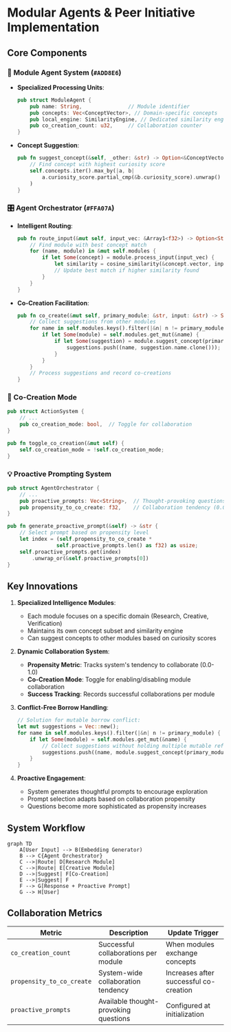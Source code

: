 # Modular Agents & Peer Initiative Implementation

## Core Components

### 🤖 Module Agent System (`#ADD8E6`)
- **Specialized Processing Units**:
  ```rust
  pub struct ModuleAgent {
      pub name: String,               // Module identifier
      pub concepts: Vec<ConceptVector>, // Domain-specific concepts
      pub local_engine: SimilarityEngine, // Dedicated similarity engine
      pub co_creation_count: u32,     // Collaboration counter
  }
  ```
- **Concept Suggestion**:
  ```rust
  pub fn suggest_concept(&self, _other: &str) -> Option<&ConceptVector> {
      // Find concept with highest curiosity score
      self.concepts.iter().max_by(|a, b|
          a.curiosity_score.partial_cmp(&b.curiosity_score).unwrap()
      )
  }
  ```

### 🎛️ Agent Orchestrator (`#FFA07A`)
- **Intelligent Routing**:
  ```rust
  pub fn route_input(&mut self, input_vec: &Array1<f32>) -> Option<String> {
      // Find module with best concept match
      for (name, module) in &mut self.modules {
          if let Some(concept) = module.process_input(input_vec) {
              let similarity = cosine_similarity(&concept.vector, input_vec);
              // Update best match if higher similarity found
          }
      }
  }
  ```
- **Co-Creation Facilitation**:
  ```rust
  pub fn co_create(&mut self, primary_module: &str, input: &str) -> String {
      // Collect suggestions from other modules
      for name in self.modules.keys().filter(|&n| n != primary_module) {
          if let Some(module) = self.modules.get_mut(&name) {
              if let Some(suggestion) = module.suggest_concept(primary_module) {
                  suggestions.push((name, suggestion.name.clone()));
              }
          }
      }
      // Process suggestions and record co-creations
  }
  ```

### 🤝 Co-Creation Mode
```rust
pub struct ActionSystem {
    // ...
    pub co_creation_mode: bool,  // Toggle for collaboration
}

pub fn toggle_co_creation(&mut self) {
    self.co_creation_mode = !self.co_creation_mode;
}
```

### 💡 Proactive Prompting System
```rust
pub struct AgentOrchestrator {
    // ...
    pub proactive_prompts: Vec<String>,  // Thought-provoking questions
    pub propensity_to_co_create: f32,    // Collaboration tendency (0.0-1.0)
}

pub fn generate_proactive_prompt(&self) -> &str {
    // Select prompt based on propensity level
    let index = (self.propensity_to_co_create *
                self.proactive_prompts.len() as f32) as usize;
    self.proactive_prompts.get(index)
        .unwrap_or(&self.proactive_prompts[0])
}
```

## Key Innovations

1. **Specialized Intelligence Modules**:
   - Each module focuses on a specific domain (Research, Creative, Verification)
   - Maintains its own concept subset and similarity engine
   - Can suggest concepts to other modules based on curiosity scores

2. **Dynamic Collaboration System**:
   - **Propensity Metric**: Tracks system's tendency to collaborate (0.0-1.0)
   - **Co-Creation Mode**: Toggle for enabling/disabling module collaboration
   - **Success Tracking**: Records successful collaborations per module

3. **Conflict-Free Borrow Handling**:
   ```rust
   // Solution for mutable borrow conflict:
   let mut suggestions = Vec::new();
   for name in self.modules.keys().filter(|&n| n != primary_module) {
       if let Some(module) = self.modules.get_mut(&name) {
           // Collect suggestions without holding multiple mutable references
           suggestions.push((name, module.suggest_concept(primary_module)));
       }
   }
   ```

4. **Proactive Engagement**:
   - System generates thoughtful prompts to encourage exploration
   - Prompt selection adapts based on collaboration propensity
   - Questions become more sophisticated as propensity increases

## System Workflow

```mermaid
graph TD
    A[User Input] --> B(Embedding Generator)
    B --> C{Agent Orchestrator}
    C -->|Route| D[Research Module]
    C -->|Route| E[Creative Module]
    D -->|Suggest| F[Co-Creation]
    E -->|Suggest| F
    F --> G[Response + Proactive Prompt]
    G --> H[User]
```

## Collaboration Metrics

| Metric | Description | Update Trigger |
|--------|-------------|----------------|
| `co_creation_count` | Successful collaborations per module | When modules exchange concepts |
| `propensity_to_co_create` | System-wide collaboration tendency | Increases after successful co-creation |
| `proactive_prompts` | Available thought-provoking questions | Configured at initialization |
